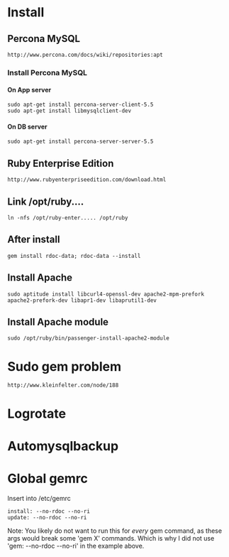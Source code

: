 # Install

## Percona MySQL

    http://www.percona.com/docs/wiki/repositories:apt

### Install Percona MySQL

#### On App server

    sudo apt-get install percona-server-client-5.5
    sudo apt-get install libmysqlclient-dev

#### On DB server

    sudo apt-get install percona-server-server-5.5

## Ruby Enterprise Edition

    http://www.rubyenterpriseedition.com/download.html

## Link /opt/ruby....

    ln -nfs /opt/ruby-enter..... /opt/ruby

## After install

    gem install rdoc-data; rdoc-data --install

## Install Apache

    sudo aptitude install libcurl4-openssl-dev apache2-mpm-prefork apache2-prefork-dev libapr1-dev libaprutil1-dev

## Install Apache module

    sudo /opt/ruby/bin/passenger-install-apache2-module

# Sudo gem problem

    http://www.kleinfelter.com/node/188


# Logrotate

# Automysqlbackup

# Global gemrc

Insert into /etc/gemrc

    install: --no-rdoc --no-ri
    update: --no-rdoc --no-ri
    
Note: You likely do not want to run this for *every* gem command, as these args would break some 'gem X' commands. Which is why I did not use 'gem: --no-rdoc --no-ri' in the example above.